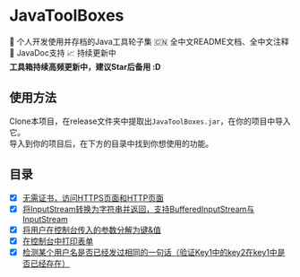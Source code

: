 # JavaToolBoxes
:art: 个人开发使用并存档的Java工具轮子集 :cn: 全中文README文档、全中文注释 :page_facing_up: JavaDoc支持 :chart_with_upwards_trend: 持续更新中  
**工具箱持续高频更新中，建议Star后备用 :D**

## 使用方法

Clone本项目，在release文件夹中提取出`JavaToolBoxes.jar`，在你的项目中导入它。  
导入到你的项目后，在下方的目录中找到你想使用的功能。  

## 目录

- [x] [无需证书，访问HTTPS页面和HTTP页面](/readme/PostHttpOrHttps.md)
- [x] [将InputStream转换为字符串并返回，支持BufferedInputStream与InputStream](/readme/InputStreamToString.md)
- [x] [将用户在控制台传入的参数分解为键&值](/readme/ConsoleArgs.md)
- [x] [在控制台中打印表单](/readme/ConsoleTable.md)
- [x] [检测某个用户名是否已经发过相同的一句话（验证Key1中的key2在key1中是否已经存在）](/readme/DoubleKeys.md)